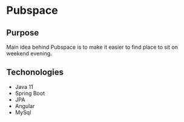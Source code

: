 # Pubspace

## Purpose

Main idea behind Pubspace is to make it easier to find place to sit on weekend evening.

## Techonologies

* Java 11
* Spring Boot
* JPA
* Angular
* MySql
